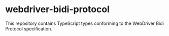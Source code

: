 # webdriver-bidi-protocol

This repository contains TypeScript types conforming to the WebDriver Bidi
Protocol specification.
